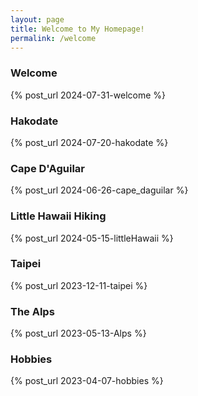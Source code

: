 ```yaml
---
layout: page
title: Welcome to My Homepage!
permalink: /welcome
---
```


### Welcome

{% post_url 2024-07-31-welcome %}

### Hakodate

{% post_url 2024-07-20-hakodate %}

### Cape D'Aguilar

{% post_url 2024-06-26-cape_daguilar %}

### Little Hawaii Hiking

{% post_url 2024-05-15-littleHawaii %}

### Taipei

{% post_url 2023-12-11-taipei %}

### The Alps

{% post_url 2023-05-13-Alps %}

### Hobbies

{% post_url 2023-04-07-hobbies %}




